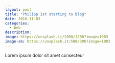 ```yaml
---
layout: post
title: "Philipp ist starting to blog"
date: 2016-11-03
categories:
  - Web
description: 
image: https://unsplash.it/2000/1200?image=1003
image-sm: https://unsplash.it/500/300?image=1003
---
```



Lorem ipsum dolor sit amet consecteur